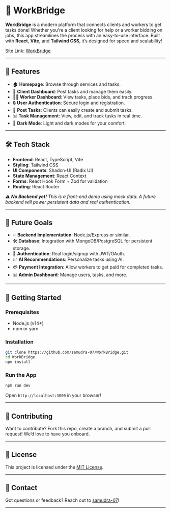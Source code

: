 # 🚀 WorkBridge

**WorkBridge** is a modern platform that connects clients and workers to get tasks done! Whether you're a client looking for help or a worker bidding on jobs, this app streamlines the process with an easy-to-use interface. Built with **React**, **Vite**, and **Tailwind CSS**, it’s designed for speed and scalability!

Site Link: [WorkBridge](https://work-bridge-two.vercel.app/)

---

## 🌟 Features

- 🏠 **Homepage**: Browse through services and tasks.
- 💼 **Client Dashboard**: Post tasks and manage them easily.
- 👷‍♂️ **Worker Dashboard**: View tasks, place bids, and track progress.
- 🔒 **User Authentication**: Secure login and registration.
- 📝 **Post Tasks**: Clients can easily create and submit tasks.
- 📊 **Task Management**: View, edit, and track tasks in real time.
- 🌃 **Dark Mode**: Light and dark modes for your comfort.

---

## 🛠️ Tech Stack

- **Frontend**: React, TypeScript, Vite
- **Styling**: Tailwind CSS
- **UI Components**: Shadcn-UI (Radix UI)
- **State Management**: React Context
- **Forms**: React Hook Form + Zod for validation
- **Routing**: React Router

*⚠️ **No Backend yet!** This is a front-end demo using mock data. A future backend will power persistent data and real authentication.*

---

## 🌟 Future Goals

- 🖙 **Backend Implementation**: Node.js/Express or similar.
- 🛠️ **Database**: Integration with MongoDB/PostgreSQL for persistent storage.
- 🔑 **Authentication**: Real login/signup with JWT/OAuth.
- 📈 **AI Recommendations**: Personalize tasks using AI.
- 💳 **Payment Integration**: Allow workers to get paid for completed tasks.
- 📊 **Admin Dashboard**: Manage users, tasks, and more.

---

## 🚀 Getting Started

### Prerequisites

- Node.js (v14+)
- npm or yarn

### Installation

```bash
git clone https://github.com/samudra-07/WorkBridge.git
cd WorkBridge
npm install
```

### Run the App

```bash
npm run dev
```

Open `http://localhost:3000` in your browser!

---

## 🤝 Contributing

Want to contribute? Fork this repo, create a branch, and submit a pull request! We’d love to have you onboard.

---

## 📄 License

This project is licensed under the [MIT License](LICENSE).

---

## 📮 Contact

Got questions or feedback? Reach out to [samudra-07](https://github.com/samudra-07)!

---


